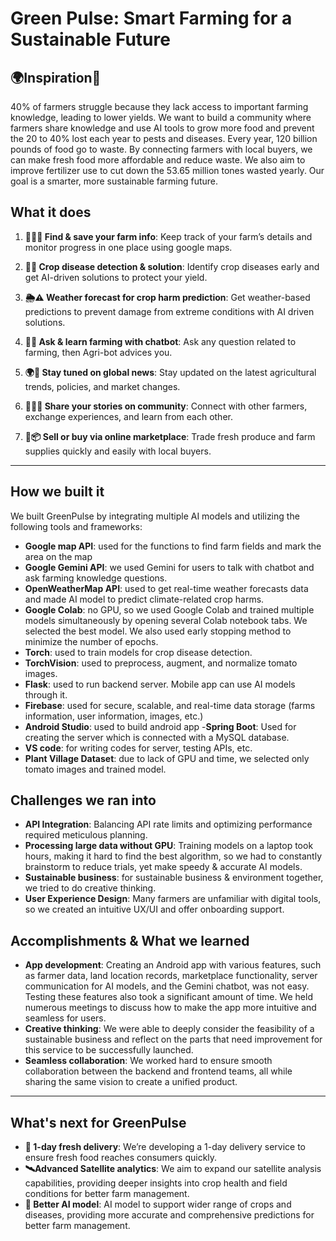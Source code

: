 # **Green Pulse: Smart Farming for a Sustainable Future**   

## **🌍Inspiration🌱**  

40% of farmers struggle because they lack access to important farming knowledge, leading to lower yields. We want to build a community where farmers share knowledge and use AI tools to grow more food and prevent the 20 to 40% lost each year to pests and diseases. Every year, 120 billion pounds of food go to waste. By connecting farmers with local buyers, we can make fresh food more affordable and reduce waste. We also aim to improve fertilizer use to cut down the 53.65 million tones wasted yearly. Our goal is a smarter, more sustainable farming future.

## **What it does**
1. **👩‍🌾🌱 Find & save your farm info**: Keep track of your farm’s details and monitor progress in one place using google maps.  

2. **🤖🦠 Crop disease detection & solution**: Identify crop diseases early and get AI-driven solutions to protect your yield.  

3. **🌦️⚠️ Weather forecast for crop harm prediction**: Get weather-based predictions to prevent damage from extreme conditions with AI driven solutions.  

4. **🤖🌱 Ask & learn farming with chatbot**: Ask any question related to farming, then Agri-bot advices you.

5. **🌍📰 Stay tuned on global news**: Stay updated on the latest agricultural trends, policies, and market changes.  

6. **👩‍🌾🌱 Share your stories on community**: Connect with other farmers, exchange experiences, and learn from each other.  

7. **🚜📦 Sell or buy via online marketplace**: Trade fresh produce and farm supplies quickly and easily with local buyers.  

---

## **How we built it**

We built GreenPulse by integrating multiple AI models and utilizing the following tools and frameworks:

- **Google map API**: used for the functions to find farm fields and mark the area on the map
- **Google Gemini API**: we used Gemini for users to talk with chatbot and ask farming knowledge questions.
- **OpenWeatherMap API**: used to get real-time weather forecasts data and made AI model to predict climate-related crop harms.
- **Google Colab**: no GPU, so we used Google Colab and trained multiple models simultaneously by opening several Colab notebook tabs. We selected the best model. We also used early stopping method to minimize the number of epochs.
- **Torch**: used to train models for crop disease detection.
- **TorchVision**: used to preprocess, augment, and normalize tomato images.
- **Flask**:  used to run backend server. Mobile app can use AI models through it.
- **Firebase**: used for secure, scalable, and real-time data storage (farms information, user information, images, etc.)
- **Android Studio**: used to build android app
-**Spring Boot**: Used for creating the server which is connected with a MySQL database. 
- **VS code**: for writing codes for server, testing APIs, etc.
- **Plant Village Dataset**: due to lack of GPU and time, we selected only tomato images and trained model.

## **Challenges we ran into**

- **API Integration**: Balancing API rate limits and optimizing performance required meticulous planning.
- **Processing large data without GPU**: Training models on a laptop took hours, making it hard to find the best algorithm, so we had to constantly brainstorm to reduce trials, yet make speedy & accurate AI models.
- **Sustainable business**: for sustainable business & environment together, we tried to do creative thinking.
- **User Experience Design**: Many farmers are unfamiliar with digital tools, so we created an intuitive UX/UI and offer onboarding support.

## **Accomplishments & What we learned**

- **App development**: Creating an Android app with various features, such as farmer data, land location records, marketplace functionality, server communication for AI models, and the Gemini chatbot, was not easy. Testing these features also took a significant amount of time. We held numerous meetings to discuss how to make the app more intuitive and seamless for users.
- **Creative thinking**: We were able to deeply consider the feasibility of a sustainable business and reflect on the parts that need improvement for this service to be successfully launched.
- **Seamless collaboration**: We worked hard to ensure smooth collaboration between the backend and frontend teams, all while sharing the same vision to create a unified product.

---

## **What's next for GreenPulse**

- **🚚 1-day fresh delivery**: We’re developing a 1-day delivery service to ensure fresh food reaches consumers quickly.
- **🛰️Advanced Satellite analytics**: We aim to expand our satellite analysis capabilities, providing deeper insights into crop health and field conditions for better farm management.
- **🤖 Better AI model**: AI model to support wider range of crops and diseases, providing more accurate and comprehensive predictions for better farm management.
